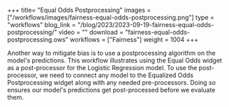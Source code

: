 +++
title= "Equal Odds Postprocessing"
images =  ["/workflows/images/fairness-equal-odds-postprocessing.png"]
type = "workflows"
blog_link =  "/blog/2023/2023-09-19-fairness-equal-odds-postprocessing/"
video = ""
download = "fairness-equal-odds-postprocessing.ows"
workflows = ["Fairness"]
weight = 1004
+++

Another way to mitigate bias is to use a postprocessing algorithm on the model's predictions. This workflow illustrates using the Equal Odds widget as a post-processor for the Logistic Regression model. To use the post-processor, we need to connect any model to the Equalized Odds Postprocessing widget along with any needed pre-processors. Doing so ensures our model's predictions get post-processed before we evaluate them.